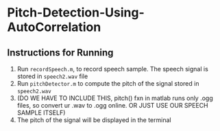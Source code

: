 # Pitch-Detection-Using-AutoCorrelation

## Instructions for Running

  1. Run `recordSpeech.m`, to record speech sample. The speech signal is stored in `speech2.wav` file
  2. Run `pitchDetector.m` to compute the pitch of the signal stored in `speech2.wav`
  3. (DO WE HAVE TO INCLUDE THIS, pitch() fxn in matlab runs only .ogg files, so convert ur .wav to .ogg online. OR JUST USE OUR SPEECH SAMPLE ITSELF)
  4. The pitch of the signal will be displayed in the terminal
